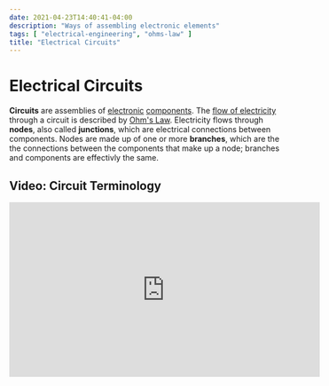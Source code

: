 ```yaml
---
date: 2021-04-23T14:40:41-04:00
description: "Ways of assembling electronic elements"
tags: [ "electrical-engineering", "ohms-law" ]
title: "Electrical Circuits"
---
```


# Electrical Circuits

**Circuits** are assemblies of [electronic](electrical-engineering.md) [components](electrical-components.md). The [flow of electricity](current.md) through a circuit is described by [Ohm's Law](ohms-law.md). Electricity flows through **nodes**, also called **junctions**, which are electrical connections between components. Nodes are made up of one or more **branches**, which are the the connections between the components that make up a node; branches and components are effectivly the same.

## Video: Circuit Terminology

<iframe width="560" height="315" src="https://www.youtube.com/embed/-82UNytyrCQ" title="YouTube video player" frameborder="0" allow="accelerometer; autoplay; clipboard-write; encrypted-media; gyroscope; picture-in-picture" allowfullscreen></iframe>
